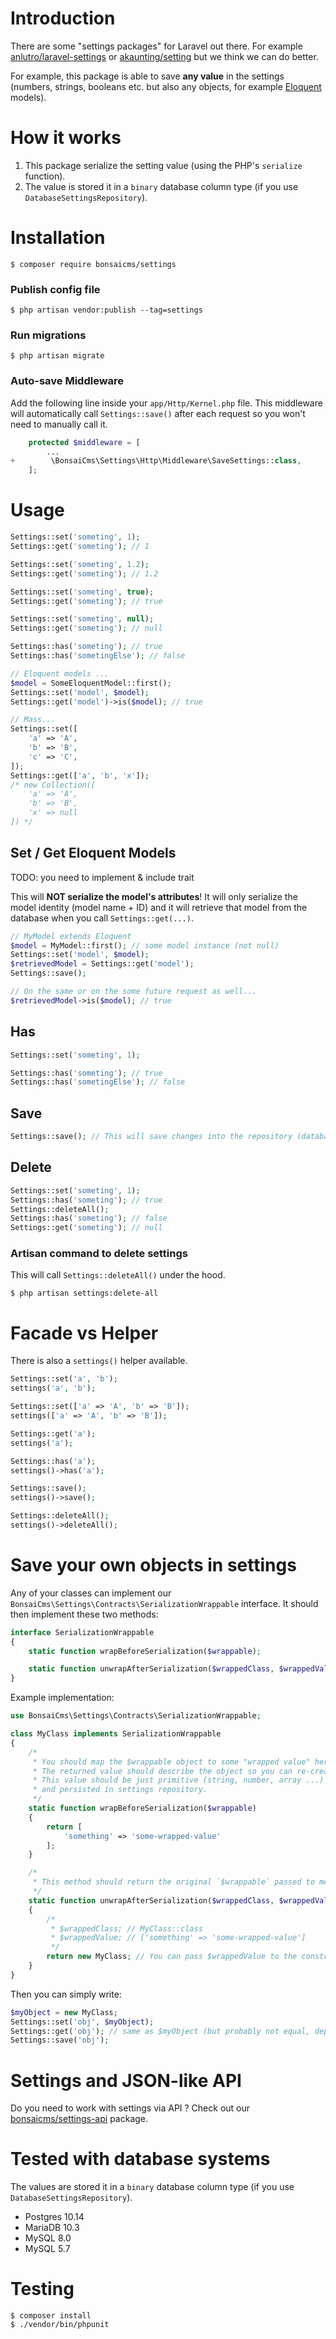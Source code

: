 # Introduction
There are some "settings packages" for Laravel out there. For example [anlutro/laravel-settings](https://github.com/anlutro/laravel-settings) or [akaunting/setting](https://github.com/akaunting/setting) but we think we can do better.

For example, this package is able to save **any value** in the settings (numbers, strings, booleans etc. but also any objects, for example [Eloquent](https://laravel.com/docs/8.x/eloquent) models).

# How it works

1. This package serialize the setting value (using the PHP's `serialize` function).
2. The value is stored it in a `binary` database column type (if you use `DatabaseSettingsRepository`).

# Installation
```bash2
$ composer require bonsaicms/settings
```

### Publish config file 
```bash2
$ php artisan vendor:publish --tag=settings
```

### Run migrations
```bash2
$ php artisan migrate
```

### Auto-save Middleware
Add the following line inside your `app/Http/Kernel.php` file. This middleware will automatically call `Settings::save()` after each request so you won't need to manually call it.
```php
    protected $middleware = [
        ...
+        \BonsaiCms\Settings\Http\Middleware\SaveSettings::class,
    ];
```

# Usage
```php
Settings::set('someting', 1);
Settings::get('someting'); // 1

Settings::set('someting', 1.2);
Settings::get('someting'); // 1.2

Settings::set('someting', true);
Settings::get('someting'); // true

Settings::set('someting', null);
Settings::get('someting'); // null

Settings::has('someting'); // true
Settings::has('sometingElse'); // false

// Eloquent models ...
$model = SomeEloquentModel::first();
Settings::set('model', $model);
Settings::get('model')->is($model); // true

// Mass...
Settings::set([
    'a' => 'A',
    'b' => 'B',
    'c' => 'C',
]);
Settings::get(['a', 'b', 'x']);
/* new Collection([
    'a' => 'A',
    'b' => 'B',
    'x' => null
]) */
```

## Set / Get Eloquent Models
TODO: you need to implement & include trait

This will **NOT serialize the model's attributes**! It will only serialize the model identity (model name + ID) and it will retrieve that model from the database when you call `Settings::get(...)`.
```php
// MyModel extends Eloquent
$model = MyModel::first(); // some model instance (not null)
Settings::set('model', $model);
$retrievedModel = Settings::get('model');
Settings::save();

// On the same or on the some future request as well...
$retrievedModel->is($model); // true
```
## Has
```php
Settings::set('someting', 1);

Settings::has('someting'); // true
Settings::has('sometingElse'); // false
```

## Save
```php
Settings::save(); // This will save changes into the repository (database)
```

## Delete
```php
Settings::set('someting', 1);
Settings::has('someting'); // true
Settings::deleteAll();
Settings::has('someting'); // false
Settings::get('someting'); // null
```

### Artisan command to delete settings
This will call `Settings::deleteAll()` under the hood.
```bash2
$ php artisan settings:delete-all
```

# Facade vs Helper
There is also a `settings()` helper available.
```php
Settings::set('a', 'b');
settings('a', 'b');

Settings::set(['a' => 'A', 'b' => 'B']);
settings(['a' => 'A', 'b' => 'B']);

Settings::get('a');
settings('a');

Settings::has('a');
settings()->has('a');

Settings::save();
settings()->save();

Settings::deleteAll();
settings()->deleteAll();
```

# Save your own objects in settings
Any of your classes can implement our `BonsaiCms\Settings\Contracts\SerializationWrappable` interface. It should then implement these two methods:

```php
interface SerializationWrappable
{
    static function wrapBeforeSerialization($wrappable);

    static function unwrapAfterSerialization($wrappedClass, $wrappedValue);
}
```

Example implementation:
```php
use BonsaiCms\Settings\Contracts\SerializationWrappable;

class MyClass implements SerializationWrappable
{
    /*
     * You should map the $wrappable object to some "wrapped value" here and return it.
     * The returned value should describe the object so you can re-create it again in the method below.
     * This value should be just primitive (string, number, array ...) because it will be serialized
     * and persisted in settings repository.
     */
    static function wrapBeforeSerialization($wrappable)
    {
        return [
            'something' => 'some-wrapped-value'        
        ];
    }

    /*
     * This method should return the original `$wrappable` passed to method above.
     */
    static function unwrapAfterSerialization($wrappedClass, $wrappedValue)
    {
        /*
         * $wrappedClass; // MyClass::class
         * $wrappedValue; // ['something' => 'some-wrapped-value']
         */
        return new MyClass; // You can pass $wrappedValue to the constructor
    }
}
```

Then you can simply write:

```php
$myObject = new MyClass;
Settings::set('obj', $myObject);
Settings::get('obj'); // same as $myObject (but probably not equal, depends on what you return in `unwrapAfterSerialization` method
Settings::save('obj');
```

# Settings and JSON-like API

Do you need to work with settings via API ? Check out our [bonsaicms/settings-api](https://github.com/bonsaicms/settings-api) package.

# Tested with database systems
The values are stored it in a `binary` database column type (if you use `DatabaseSettingsRepository`).

- Postgres 10.14
- MariaDB 10.3
- MySQL 8.0
- MySQL 5.7

# Testing
```bash2
$ composer install
$ ./vendor/bin/phpunit 
```

